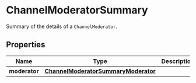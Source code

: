

# ChannelModeratorSummary

Summary of the details of a <code>ChannelModerator</code>.

## Properties

| Name | Type | Description | Notes |
|------------ | ------------- | ------------- | -------------|
|**moderator** | [**ChannelModeratorSummaryModerator**](ChannelModeratorSummaryModerator.md) |  |  [optional] |



